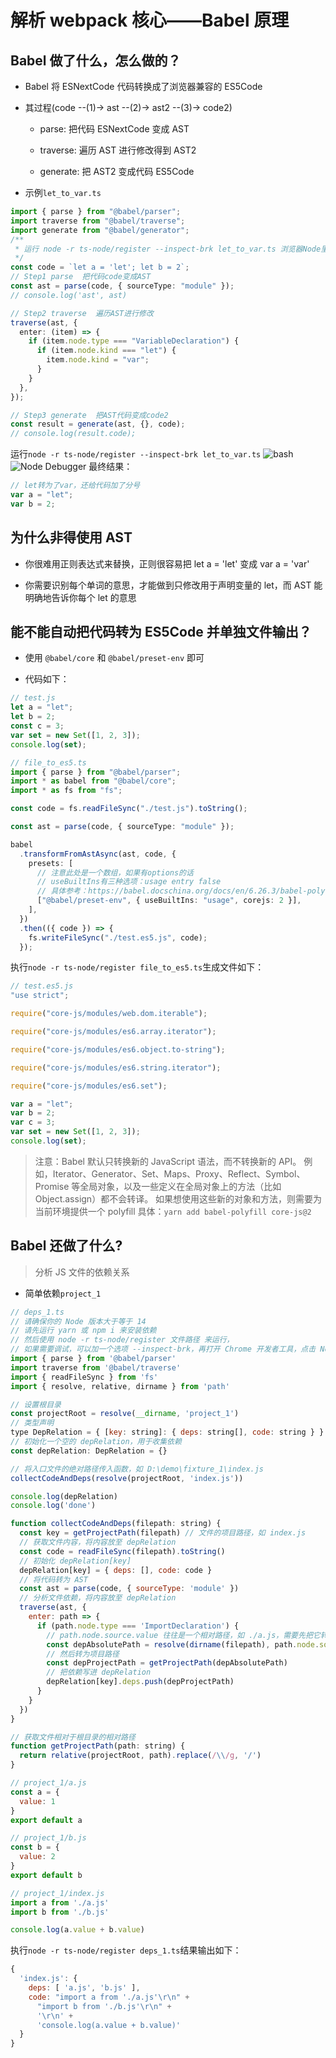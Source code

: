 # 解析 webpack 核心——Babel 原理

## Babel 做了什么，怎么做的？

- Babel 将 ESNextCode 代码转换成了浏览器兼容的 ES5Code

- 其过程(code --(1)-> ast --(2)-> ast2 --(3)-> code2)

  - parse: 把代码 ESNextCode 变成 AST

  - traverse: 遍历 AST 进行修改得到 AST2

  - generate: 把 AST2 变成代码 ES5Code

- 示例`let_to_var.ts`

```typescript
import { parse } from "@babel/parser";
import traverse from "@babel/traverse";
import generate from "@babel/generator";
/**
 * 运行 node -r ts-node/register --inspect-brk let_to_var.ts 浏览器Node里面看下数据结构
 */
const code = `let a = 'let'; let b = 2`;
// Step1 parse  把代码code变成AST
const ast = parse(code, { sourceType: "module" });
// console.log('ast', ast)

// Step2 traverse  遍历AST进行修改
traverse(ast, {
  enter: (item) => {
    if (item.node.type === "VariableDeclaration") {
      if (item.node.kind === "let") {
        item.node.kind = "var";
      }
    }
  },
});

// Step3 generate  把AST代码变成code2
const result = generate(ast, {}, code);
// console.log(result.code);
```

运行`node -r ts-node/register --inspect-brk let_to_var.ts`
![bash](https://cdn.jsdelivr.net/gh/Matthrews/zm_cdn/images/webpack-1.png)
![Node Debugger](https://cdn.jsdelivr.net/gh/Matthrews/zm_cdn/images/webpack-2.png)
最终结果：

```js
// let转为了var，还给代码加了分号
var a = "let";
var b = 2;
```

## 为什么非得使用 AST

- 你很难用正则表达式来替换，正则很容易把 let a = 'let' 变成 var a = 'var'

- 你需要识别每个单词的意思，才能做到只修改用于声明变量的 let，而 AST 能明确地告诉你每个 let 的意思

## 能不能自动把代码转为 ES5Code 并单独文件输出？

- 使用 `@babel/core` 和 `@babel/preset-env` 即可

- 代码如下：

```typescript
// test.js
let a = "let";
let b = 2;
const c = 3;
var set = new Set([1, 2, 3]);
console.log(set);

// file_to_es5.ts
import { parse } from "@babel/parser";
import * as babel from "@babel/core";
import * as fs from "fs";

const code = fs.readFileSync("./test.js").toString();

const ast = parse(code, { sourceType: "module" });

babel
  .transformFromAstAsync(ast, code, {
    presets: [
      // 注意此处是一个数组，如果有options的话
      // useBuiltIns有三种选项：usage entry false
      // 具体参考：https://babel.docschina.org/docs/en/6.26.3/babel-polyfill/
      ["@babel/preset-env", { useBuiltIns: "usage", corejs: 2 }],
    ],
  })
  .then(({ code }) => {
    fs.writeFileSync("./test.es5.js", code);
  });
```

执行`node -r ts-node/register file_to_es5.ts`生成文件如下：

```js
// test.es5.js
"use strict";

require("core-js/modules/web.dom.iterable");

require("core-js/modules/es6.array.iterator");

require("core-js/modules/es6.object.to-string");

require("core-js/modules/es6.string.iterator");

require("core-js/modules/es6.set");

var a = "let";
var b = 2;
var c = 3;
var set = new Set([1, 2, 3]);
console.log(set);
```

> 注意：Babel 默认只转换新的 JavaScript 语法，而不转换新的 API。 例如，Iterator、Generator、Set、Maps、Proxy、Reflect、Symbol、Promise 等全局对象，以及一些定义在全局对象上的方法（比如 Object.assign）都不会转译。 如果想使用这些新的对象和方法，则需要为当前环境提供一个 polyfill
> 具体：`yarn add babel-polyfill core-js@2`

## Babel 还做了什么?

> 分析 JS 文件的依赖关系

- 简单依赖`project_1`

```js
// deps_1.ts
// 请确保你的 Node 版本大于等于 14
// 请先运行 yarn 或 npm i 来安装依赖
// 然后使用 node -r ts-node/register 文件路径 来运行，
// 如果需要调试，可以加一个选项 --inspect-brk，再打开 Chrome 开发者工具，点击 Node 图标即可调试
import { parse } from '@babel/parser'
import traverse from '@babel/traverse'
import { readFileSync } from 'fs'
import { resolve, relative, dirname } from 'path'

// 设置根目录
const projectRoot = resolve(__dirname, 'project_1')
// 类型声明
type DepRelation = { [key: string]: { deps: string[], code: string } }
// 初始化一个空的 depRelation，用于收集依赖
const depRelation: DepRelation = {}

// 将入口文件的绝对路径传入函数，如 D:\demo\fixture_1\index.js
collectCodeAndDeps(resolve(projectRoot, 'index.js'))

console.log(depRelation)
console.log('done')

function collectCodeAndDeps(filepath: string) {
  const key = getProjectPath(filepath) // 文件的项目路径，如 index.js
  // 获取文件内容，将内容放至 depRelation
  const code = readFileSync(filepath).toString()
  // 初始化 depRelation[key]
  depRelation[key] = { deps: [], code: code }
  // 将代码转为 AST
  const ast = parse(code, { sourceType: 'module' })
  // 分析文件依赖，将内容放至 depRelation
  traverse(ast, {
    enter: path => {
      if (path.node.type === 'ImportDeclaration') {
        // path.node.source.value 往往是一个相对路径，如 ./a.js，需要先把它转为一个绝对路径
        const depAbsolutePath = resolve(dirname(filepath), path.node.source.value)
        // 然后转为项目路径
        const depProjectPath = getProjectPath(depAbsolutePath)
        // 把依赖写进 depRelation
        depRelation[key].deps.push(depProjectPath)
      }
    }
  })
}

// 获取文件相对于根目录的相对路径
function getProjectPath(path: string) {
  return relative(projectRoot, path).replace(/\\/g, '/')
}

// project_1/a.js
const a = {
  value: 1
}
export default a

// project_1/b.js
const b = {
  value: 2
}
export default b

// project_1/index.js
import a from './a.js'
import b from './b.js'

console.log(a.value + b.value)
```

执行`node -r ts-node/register deps_1.ts`结果输出如下：

```js
{
  'index.js': {
    deps: [ 'a.js', 'b.js' ],
    code: "import a from './a.js'\r\n" +
      "import b from './b.js'\r\n" +
      '\r\n' +
      'console.log(a.value + b.value)'
  }
}
```
